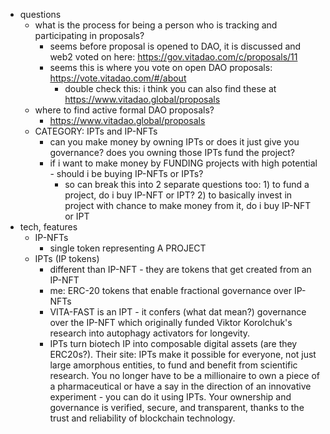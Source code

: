   * questions
    * what is the process for being a person who is tracking and participating in proposals?
      * seems before proposal is opened to DAO, it is discussed and web2 voted on here: https://gov.vitadao.com/c/proposals/11
      * seems this is where you vote on open DAO proposals: https://vote.vitadao.com/#/about
        * double check this: i think you can also find these at https://www.vitadao.global/proposals
    * where to find active formal DAO proposals?
      * https://www.vitadao.global/proposals
    * CATEGORY: IPTs and IP-NFTs
      * can you make money by owning IPTs or does it just give you governance? does you owning those IPTs fund the project?
      * if i want to make money by FUNDING projects with high potential - should i be buying IP-NFTs or IPTs?
        * so can break this into 2 separate questions too: 1) to fund a project, do i buy IP-NFT or IPT? 2) to basically invest in project with chance to make money from it, do i buy IP-NFT or IPT
  * tech, features
    * IP-NFTs
      * single token representing A PROJECT
    * IPTs (IP tokens)
      * different than IP-NFT - they are tokens that get created from an IP-NFT
      * me: ERC-20 tokens that enable fractional governance over IP-NFTs
      * VITA-FAST is an IPT - it confers (what dat mean?) governance over the IP-NFT which originally funded Viktor Korolchuk's research into autophagy activators for longevity.
      * IPTs turn biotech IP into composable digital assets (are they ERC20s?). Their site: IPTs make it possible for everyone, not just large amorphous entities, to fund and benefit from scientific research. You no longer have to be a millionaire to own a piece of a pharmaceutical or have a say in the direction of an innovative experiment - you can do it using IPTs. Your ownership and governance is verified, secure, and transparent, thanks to the trust and reliability of blockchain technology.
